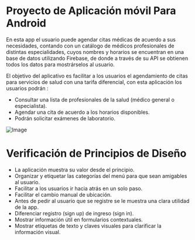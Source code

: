 # Proyecto de Aplicación móvil Para Android

En esta app el usuario puede agendar citas médicas de acuerdo a sus necesidades, contando con un catálogo de médicos profesionales de distintas especialidades, cuyos nombres y horarios se encuentran en una base de datos utilizando Firebase, de donde a través de su API se obtienen todos los datos para mostrárselos al usuario.

El objetivo del aplicativo es facilitar a los usuarios el agendamiento de citas para servicios de salud con una tarifa diferencial, con esta aplicación los usuarios podrán :

* Consultar una lista de profesionales de la salud (médico general o especialista).
* Agendar una cita de acuerdo a los horarios disponibles.
* Podrán solicitar exámenes de laboratorio.

![Image](https://github.com/user-attachments/assets/1c3becb6-c1ce-43ef-9e73-4ff931cc3b3a)


# Verificación de Principios de Diseño


* La aplicación muestra su valor desde el principio.
* Organizar y etiquetar las categorías del menú para que sean amigables al usuario.
* Facilitar a los usuarios ir hacia atrás en un solo paso.
* Facilitar el cambio manual de ubicación.
* Antes de pedir al usuario que se registre se le muestra una clara utilidad de la app.
* Diferenciar registro (sign up) de ingreso (sign in).
* Mostrar información útil en formularios contextuales.
* Mostrar etiquetas de texto y claves visuales para clarificar la información visual.
